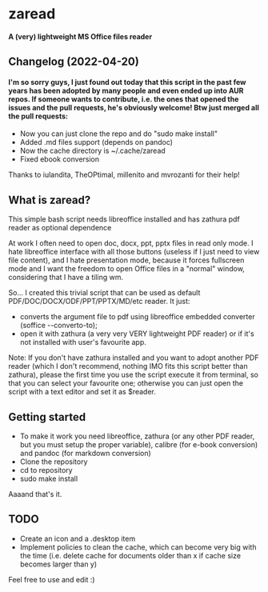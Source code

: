 # zaread

#### A (very) lightweight MS Office files reader

## Changelog (2022-04-20)

#### I'm so sorry guys, I just found out today that this script in the past few years has been adopted by many people and even ended up into AUR repos.  If someone wants to contribute, i.e. the ones that opened the issues and the pull requests, he's obviously welcome! Btw just merged all the pull requests:

- Now you can just clone the repo and do "sudo make install"
- Added .md files support (depends on pandoc)
- Now the cache directory is ~/.cache/zaread
- Fixed ebook conversion

Thanks to iulandita, TheOPtimal, millenito and mvrozanti for their help!

## What is zaread?

This simple bash script needs libreoffice installed and has zathura pdf reader as optional dependence

At work I often need to open doc, docx, ppt, pptx files in read only mode. I hate libreoffice interface with all those buttons (useless if I just need to view file content), and I hate presentation mode, because it forces fullscreen mode and I want the freedom to open Office files in a "normal" window, considering that I have a tiling wm.

So... I created this trivial script that can be used as default PDF/DOC/DOCX/ODF/PPT/PPTX/MD/etc reader. It just:
- converts the argument file to pdf using libreoffice embedded converter (soffice --converto-to);
- open it with zathura (a very very VERY lightweight PDF reader) or if it's not installed with user's favourite app.

Note: If you don't have zathura installed and you want to adopt another PDF reader (which I don't recommend, nothing IMO fits this script better than zathura), please the first time you use the script execute it from terminal, so that you can select your favourite one; otherwise you can just open the script with a text editor and set it as $reader.

## Getting started
- To make it work you need libreoffice, zathura (or any other PDF reader, but you must setup the proper variable), calibre (for e-book conversion) and pandoc (for markdown conversion)
- Clone the repository
- cd to repository
- sudo make install

Aaaand that's it.

## TODO
- Create an icon and a .desktop item
- Implement policies to clean the cache, which can become very big with the time (i.e. delete cache for documents older than x if cache size becomes larger than y)

Feel free to use and edit :)
